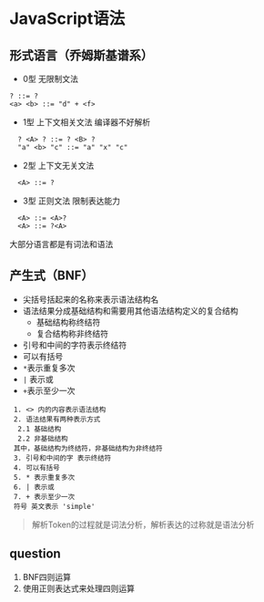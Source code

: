 # JavaScript语法
## 形式语言（乔姆斯基谱系）
  + 0型 无限制文法
  ```
  ? ::= ?
  <a> <b> ::= "d" + <f>
  ```
  + 1型 上下文相关文法 编译器不好解析
  ```
    ? <A> ? ::= ? <B> ?
    "a" <b> "c" ::= "a" "x" "c"
  ```
  + 2型 上下文无关文法
  ```
    <A> ::= ?
  ```
  + 3型 正则文法 限制表达能力
  ```
    <A> ::= <A>?
    <A> ::= ?<A>
  ```
大部分语言都是有词法和语法
## 产生式（BNF）
 + 尖括号括起来的名称来表示语法结构名
 + 语法结果分成基础结构和需要用其他语法结构定义的复合结构
    - 基础结构称终结符
    - 复合结构称非终结符
 + 引号和中间的字符表示终结符
 + 可以有括号
 + `*`表示重复多次
 + `|` 表示或
 + `+`表示至少一次
```
 1. <> 内的内容表示语法结构
 2. 语法结果有两种表示方式
  2.1 基础结构
  2.2 非基础结构
 其中，基础结构为终结符，非基础结构为非终结符
 3. 引号和中间的字 表示终结符
 4. 可以有括号
 5. * 表示重复多次
 6. | 表示或
 7. + 表示至少一次
 符号 英文表示 'simple'
```
> 解析Token的过程就是词法分析，解析表达的过称就是语法分析



## question
 1. BNF四则运算
 2. 使用正则表达式来处理四则运算